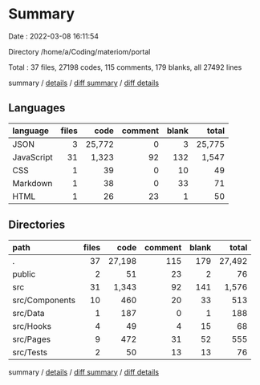 # Summary

Date : 2022-03-08 16:11:54

Directory /home/a/Coding/materiom/portal

Total : 37 files,  27198 codes, 115 comments, 179 blanks, all 27492 lines

summary / [details](details.md) / [diff summary](diff.md) / [diff details](diff-details.md)

## Languages
| language | files | code | comment | blank | total |
| :--- | ---: | ---: | ---: | ---: | ---: |
| JSON | 3 | 25,772 | 0 | 3 | 25,775 |
| JavaScript | 31 | 1,323 | 92 | 132 | 1,547 |
| CSS | 1 | 39 | 0 | 10 | 49 |
| Markdown | 1 | 38 | 0 | 33 | 71 |
| HTML | 1 | 26 | 23 | 1 | 50 |

## Directories
| path | files | code | comment | blank | total |
| :--- | ---: | ---: | ---: | ---: | ---: |
| . | 37 | 27,198 | 115 | 179 | 27,492 |
| public | 2 | 51 | 23 | 2 | 76 |
| src | 31 | 1,343 | 92 | 141 | 1,576 |
| src/Components | 10 | 460 | 20 | 33 | 513 |
| src/Data | 1 | 187 | 0 | 1 | 188 |
| src/Hooks | 4 | 49 | 4 | 15 | 68 |
| src/Pages | 9 | 472 | 31 | 52 | 555 |
| src/Tests | 2 | 50 | 13 | 13 | 76 |

summary / [details](details.md) / [diff summary](diff.md) / [diff details](diff-details.md)